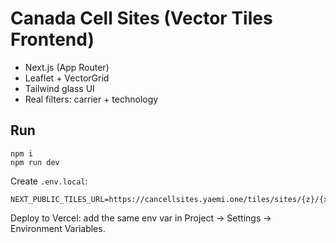 # Canada Cell Sites (Vector Tiles Frontend)

- Next.js (App Router)
- Leaflet + VectorGrid
- Tailwind glass UI
- Real filters: carrier + technology

## Run
```
npm i
npm run dev
```
Create `.env.local`:
```
NEXT_PUBLIC_TILES_URL=https://cancellsites.yaemi.one/tiles/sites/{z}/{x}/{y}.pbf
```

Deploy to Vercel: add the same env var in Project → Settings → Environment Variables.
